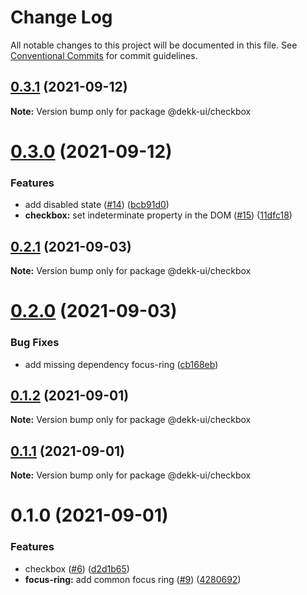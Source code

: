 # Change Log

All notable changes to this project will be documented in this file.
See [Conventional Commits](https://conventionalcommits.org) for commit guidelines.

## [0.3.1](https://github.com/dekk-app/design-system/compare/v0.3.0...v0.3.1) (2021-09-12)

**Note:** Version bump only for package @dekk-ui/checkbox





# [0.3.0](https://github.com/dekk-app/design-system/compare/v0.2.1...v0.3.0) (2021-09-12)


### Features

* add disabled state ([#14](https://github.com/dekk-app/design-system/issues/14)) ([bcb91d0](https://github.com/dekk-app/design-system/commit/bcb91d07bf79c83bd58de30652dd24c6c21be2b1))
* **checkbox:** set indeterminate property in the DOM ([#15](https://github.com/dekk-app/design-system/issues/15)) ([11dfc18](https://github.com/dekk-app/design-system/commit/11dfc18c815c03b143ac48015612c229b400e3b1))





## [0.2.1](https://github.com/dekk-app/design-system/compare/v0.2.0...v0.2.1) (2021-09-03)

**Note:** Version bump only for package @dekk-ui/checkbox





# [0.2.0](https://github.com/dekk-app/design-system/compare/v0.1.2...v0.2.0) (2021-09-03)


### Bug Fixes

* add missing dependency focus-ring ([cb168eb](https://github.com/dekk-app/design-system/commit/cb168ebc17fc69b3783b5ee17d29c99c4483036f))





## [0.1.2](https://github.com/dekk-app/design-system/compare/v0.1.1...v0.1.2) (2021-09-01)

**Note:** Version bump only for package @dekk-ui/checkbox





## [0.1.1](https://github.com/dekk-app/design-system/compare/v0.1.0...v0.1.1) (2021-09-01)

**Note:** Version bump only for package @dekk-ui/checkbox





# 0.1.0 (2021-09-01)


### Features

* checkbox ([#6](https://github.com/dekk-app/design-system/issues/6)) ([d2d1b65](https://github.com/dekk-app/design-system/commit/d2d1b65de2570e6c650423d817c96be2df189fe0))
* **focus-ring:** add common focus ring ([#9](https://github.com/dekk-app/design-system/issues/9)) ([4280692](https://github.com/dekk-app/design-system/commit/4280692ea126519cf6f43f4c4b613301aad15b54))
